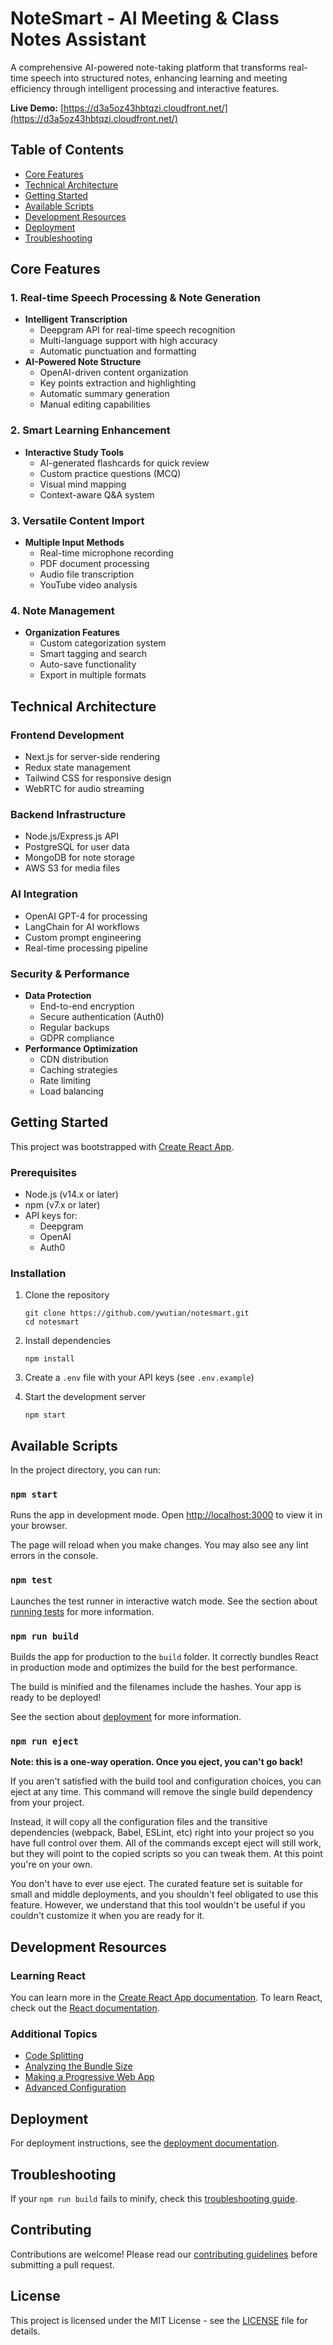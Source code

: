 # NoteSmart - AI Meeting & Class Notes Assistant

A comprehensive AI-powered note-taking platform that transforms real-time speech into structured notes, enhancing learning and meeting efficiency through intelligent processing and interactive features.

**Live Demo:** [https://d3a5oz43hbtqzi.cloudfront.net/](https://d3a5oz43hbtqzi.cloudfront.net/)

## Table of Contents
- [Core Features](#core-features)
- [Technical Architecture](#technical-architecture)
- [Getting Started](#getting-started)
- [Available Scripts](#available-scripts)
- [Development Resources](#development-resources)
- [Deployment](#deployment)
- [Troubleshooting](#troubleshooting)

## Core Features

### 1. Real-time Speech Processing & Note Generation
- **Intelligent Transcription**
  - Deepgram API for real-time speech recognition
  - Multi-language support with high accuracy
  - Automatic punctuation and formatting
- **AI-Powered Note Structure**
  - OpenAI-driven content organization
  - Key points extraction and highlighting
  - Automatic summary generation
  - Manual editing capabilities

### 2. Smart Learning Enhancement
- **Interactive Study Tools**
  - AI-generated flashcards for quick review
  - Custom practice questions (MCQ)
  - Visual mind mapping
  - Context-aware Q&A system

### 3. Versatile Content Import
- **Multiple Input Methods**
  - Real-time microphone recording
  - PDF document processing
  - Audio file transcription
  - YouTube video analysis

### 4. Note Management
- **Organization Features**
  - Custom categorization system
  - Smart tagging and search
  - Auto-save functionality
  - Export in multiple formats

## Technical Architecture

### Frontend Development
- Next.js for server-side rendering
- Redux state management
- Tailwind CSS for responsive design
- WebRTC for audio streaming

### Backend Infrastructure
- Node.js/Express.js API
- PostgreSQL for user data
- MongoDB for note storage
- AWS S3 for media files

### AI Integration
- OpenAI GPT-4 for processing
- LangChain for AI workflows
- Custom prompt engineering
- Real-time processing pipeline

### Security & Performance
- **Data Protection**
  - End-to-end encryption
  - Secure authentication (Auth0)
  - Regular backups
  - GDPR compliance
- **Performance Optimization**
  - CDN distribution
  - Caching strategies
  - Rate limiting
  - Load balancing

## Getting Started

This project was bootstrapped with [Create React App](https://github.com/facebook/create-react-app).

### Prerequisites
- Node.js (v14.x or later)
- npm (v7.x or later)
- API keys for:
  - Deepgram
  - OpenAI
  - Auth0

### Installation
1. Clone the repository
   ```
   git clone https://github.com/ywutian/notesmart.git
   cd notesmart
   ```

2. Install dependencies
   ```
   npm install
   ```

3. Create a `.env` file with your API keys (see `.env.example`)

4. Start the development server
   ```
   npm start
   ```

## Available Scripts

In the project directory, you can run:

### `npm start`
Runs the app in development mode.
Open [http://localhost:3000](http://localhost:3000) to view it in your browser.

The page will reload when you make changes.
You may also see any lint errors in the console.

### `npm test`
Launches the test runner in interactive watch mode.
See the section about [running tests](https://facebook.github.io/create-react-app/docs/running-tests) for more information.

### `npm run build`
Builds the app for production to the `build` folder.
It correctly bundles React in production mode and optimizes the build for the best performance.

The build is minified and the filenames include the hashes.
Your app is ready to be deployed!

See the section about [deployment](https://facebook.github.io/create-react-app/docs/deployment) for more information.

### `npm run eject`
**Note: this is a one-way operation. Once you eject, you can't go back!**

If you aren't satisfied with the build tool and configuration choices, you can eject at any time. This command will remove the single build dependency from your project.

Instead, it will copy all the configuration files and the transitive dependencies (webpack, Babel, ESLint, etc) right into your project so you have full control over them. All of the commands except eject will still work, but they will point to the copied scripts so you can tweak them. At this point you're on your own.

You don't have to ever use eject. The curated feature set is suitable for small and middle deployments, and you shouldn't feel obligated to use this feature. However, we understand that this tool wouldn't be useful if you couldn't customize it when you are ready for it.

## Development Resources

### Learning React
You can learn more in the [Create React App documentation](https://facebook.github.io/create-react-app/docs/getting-started).
To learn React, check out the [React documentation](https://reactjs.org/).

### Additional Topics
- [Code Splitting](https://facebook.github.io/create-react-app/docs/code-splitting)
- [Analyzing the Bundle Size](https://facebook.github.io/create-react-app/docs/analyzing-the-bundle-size)
- [Making a Progressive Web App](https://facebook.github.io/create-react-app/docs/making-a-progressive-web-app)
- [Advanced Configuration](https://facebook.github.io/create-react-app/docs/advanced-configuration)

## Deployment
For deployment instructions, see the [deployment documentation](https://facebook.github.io/create-react-app/docs/deployment).

## Troubleshooting
If your `npm run build` fails to minify, check this [troubleshooting guide](https://facebook.github.io/create-react-app/docs/troubleshooting#npm-run-build-fails-to-minify).

## Contributing
Contributions are welcome! Please read our [contributing guidelines](CONTRIBUTING.md) before submitting a pull request.

## License
This project is licensed under the MIT License - see the [LICENSE](LICENSE) file for details.
